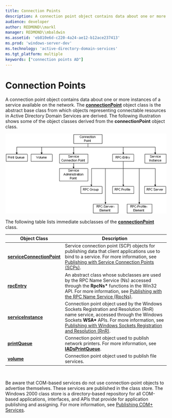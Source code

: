 ```yaml
---
title: Connection Points
description: A connection point object contains data about one or more instances of a service available on the network.
audience: developer
author: REDMOND\\markl
manager: REDMOND\\mbaldwin
ms.assetid: 'eb810e6d-c220-4a24-ae12-b12ace237413'
ms.prod: 'windows-server-dev'
ms.technology: 'active-directory-domain-services'
ms.tgt_platform: multiple
keywords: ["connection points AD"]
---
```


# Connection Points

A connection point object contains data about one or more instances of a service available on the network. The [**connectionPoint**](https://msdn.microsoft.com/library/ms680992) object class is the abstract base class from which objects representing connectable resources in Active Directory Domain Services are derived. The following illustration shows some of the object classes derived from the **connectionPoint** object class.

![object classes derived from the connectionpoint object class](images/connection-points.png)

The following table lists immediate subclasses of the [**connectionPoint**](https://msdn.microsoft.com/library/ms680992) class.



| Object Class                                                    | Description                                                                                                                                                                                                                                                                                                              |
|-----------------------------------------------------------------|--------------------------------------------------------------------------------------------------------------------------------------------------------------------------------------------------------------------------------------------------------------------------------------------------------------------------|
| [**serviceConnectionPoint**](https://msdn.microsoft.com/library/ms683956) | Service connection point (SCP) objects for publishing data that client applications use to bind to a service. For more information, see [Publishing with Service Connection Points (SCPs)](publishing-with-service-connection-points.md).                                                                               |
| [**rpcEntry**](https://msdn.microsoft.com/library/ms683927)                             | An abstract class whose subclasses are used by the RPC Name Service (Ns) accessed through the **RpcNs\*** functions in the Win32 API. For more information, see [Publishing with the RPC Name Service (RpcNs)](publishing-with-the-rpc-name-service-rpcns.md).                                                          |
| [**serviceInstance**](https://msdn.microsoft.com/library/ms683958)               | Connection point object used by the Windows Sockets Registration and Resolution (RnR) name service, accessed through the Windows Sockets **WSA\*** APIs. For more information, see [Publishing with Windows Sockets Registration and Resolution (RnR)](publishing-with-windows-sockets-registration-and-resolution.md). |
| [**printQueue**](https://msdn.microsoft.com/library/ms683911)                         | Connection point object used to publish network printers. For more information, see [**IADsPrintQueue**](https://msdn.microsoft.com/library/aa706091).                                                                                                                                                                                           |
| [**volume**](https://msdn.microsoft.com/library/ms683984)                                 | Connection point object used to publish file services.                                                                                                                                                                                                                                                                   |



 

Be aware that COM-based services do not use connection-point objects to advertise themselves. These services are published in the class store. The Windows 2000 class store is a directory-based repository for all COM-based applications, interfaces, and APIs that provide for application publishing and assigning. For more information, see [Publishing COM+ Services](publishing-com-services.md).

 

 




